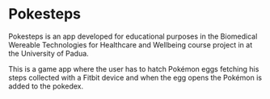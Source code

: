 # Pokesteps

Pokesteps is an app developed for educational purposes in the Biomedical
Wereable Technologies for Healthcare and Wellbeing course project in at
the University of Padua.

This is a game app where the user has to hatch Pokémon eggs fetching his
steps collected with a Fitbit device and when the egg opens the Pokémon
is added to the pokedex.
